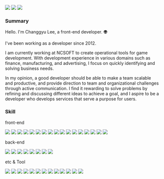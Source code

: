 <p>
  <a href="https://www.linkedin.com/in/%EC%B0%BD%EA%B7%9C-%EC%9D%B4-717245123/" target="_blank"><img src="https://img.shields.io/badge/ChanggyuLEE-0A66C2?style=flat-square&logo=Linkedin&logoColor=white"/></a>
  <a href="mailto:ziziana0507@gmail.com" target="_blank"><img src="https://img.shields.io/badge/ziziana0507@gmail.com-EA4335?style=flat-square&logo=Gmail&logoColor=white"/></a>
  <a href="https://arusantimo.github.io" target="_blank"><img src="https://img.shields.io/badge/Blog-DD0B78?style=flat-square&logo=GitHub%20Sponsors&logoColor=white"/></a>    
</p>


### Summary

Hello. I'm Changgyu Lee, a front-end developer. 👽

I've been working as a developer since 2012. 

I am currently working at NCSOFT to create operational tools for game development.
With development experience in various domains such as finance, manufacturing, and advertising, I focus on quickly identifying and solving business needs.

In my opinion, a good developer should be able to make a team scalable and productive, and provide direction to team and organizational challenges through active communication.
I find it rewarding to solve problems by refining and discussing different ideas to achieve a goal, and I aspire to be a developer who develops services that serve a purpose for users.




### Skill
<p>
  front-end
</p>
<p>
  <img src="https://img.shields.io/badge/typescript-4695EB?style=flat-square&logo=typescript&logoColor=white"/>
  <img src="https://img.shields.io/badge/react-61DAFB?style=flat-square&logo=React&logoColor=black"/>
  <img src="https://img.shields.io/badge/reactNative-61DAFB?style=flat-square&logo=React&logoColor=black"/>
  <img src="https://img.shields.io/badge/vuejs-3DDC84?style=flat-square&logo=vuedotjs&logoColor=white"/>
  <img src="https://img.shields.io/badge/nextjs-000000?style=flat-square&logo=nextdotjs&logoColor=white"/>
  <img src="https://img.shields.io/badge/tailwindcss-06B6D4?style=flat-square&logo=tailwindcss&logoColor=white"/>
  <img src="https://img.shields.io/badge/tanstackQuery-FF4154?style=flat-square&logo=reactquery&logoColor=white"/>
  <img src="https://img.shields.io/badge/zod-3E67B1?style=flat-square&logo=zod&logoColor=white"/>
  <img src="https://img.shields.io/badge/shadchui-000000?style=flat-square&logo=shadcnui&logoColor=white"/>
  <img src="https://img.shields.io/badge/recoil-3578E5?style=flat-square&logo=recoil&logoColor=white"/>
  <img src="https://img.shields.io/badge/zustand-4a2d17?style=flat-square&logo=&logoColor=white"/>
  <img src="https://img.shields.io/badge/mobx-FF9955?style=flat-square&logo=mobx&logoColor=white"/>
  <img src="https://img.shields.io/badge/mobxStateTree-FF7102?style=flat-square&logo=mobxstatetree&logoColor=white"/>
  <img src="https://img.shields.io/badge/redux-764ABC?style=flat-square&logo=redux&logoColor=white"/>
  <img src="https://img.shields.io/badge/reduxSaga-999999?style=flat-square&logo=reduxsaga&logoColor=white"/>
  <img src="https://img.shields.io/badge/webgl-990000?style=flat-square&logo=webgl&logoColor=white"/>
  <img src="https://img.shields.io/badge/d3-F9A03C?style=flat-square&logo=d3dotjs&logoColor=white"/>
</p>

<p>
  back-end
</p>
<p>
  <img src="https://img.shields.io/badge/python-3776AB?style=flat-square&logo=python&logoColor=white"/>
  <img src="https://img.shields.io/badge/nodejs-5FA04E?style=flat-square&logo=nodedotjs&logoColor=black"/>
  <img src="https://img.shields.io/badge/nestjs-E0234E?style=flat-square&logo=nestjs&logoColor=black"/>
  <img src="https://img.shields.io/badge/fastapi-009688?style=flat-square&logo=fastapi&logoColor=white"/>
  <img src="https://img.shields.io/badge/mongodb-47A248?style=flat-square&logo=mongodb&logoColor=white"/>
  <img src="https://img.shields.io/badge/postgresql-4169E1?style=flat-square&logo=postgresql&logoColor=white"/>
  <img src="https://img.shields.io/badge/prisma-2D3748?style=flat-square&logo=prisma&logoColor=white"/>
  <img src="https://img.shields.io/badge/graphql-E10098?style=flat-square&logo=graphql&logoColor=white"/>
</p>

<p>
  etc & Tool
</p>

<p>
  <img src="https://img.shields.io/badge/linux-FCC624?style=flat-square&logo=linux&logoColor=white"/>
  <img src="https://img.shields.io/badge/git-F05032?style=flat-square&logo=git&logoColor=black"/>
  <img src="https://img.shields.io/badge/docker-2496ED?style=flat-square&logo=docker&logoColor=black"/>
  <img src="https://img.shields.io/badge/nginx-009639?style=flat-square&logo=nginx&logoColor=white"/>
  <img src="https://img.shields.io/badge/sentry-362D59?style=flat-square&logo=sentry&logoColor=white"/>
  <img src="https://img.shields.io/badge/jenkins-D24939?style=flat-square&logo=jenkins&logoColor=white"/>
  <img src="https://img.shields.io/badge/prisma-2D3748?style=flat-square&logo=prisma&logoColor=white"/>
  <img src="https://img.shields.io/badge/vite-646CFF?style=flat-square&logo=vite&logoColor=white"/>
  <img src="https://img.shields.io/badge/webpack-8DD6F9?style=flat-square&logo=webpack&logoColor=white"/>
  <img src="https://img.shields.io/badge/turborepo-EF4444?style=flat-square&logo=turborepo&logoColor=white"/>
  <img src="https://img.shields.io/badge/vitest-6E9F18?style=flat-square&logo=vitest&logoColor=white"/>
  <img src="https://img.shields.io/badge/playwright-0f6b28?style=flat-square&logo=playwright&logoColor=white"/>
  <img src="https://img.shields.io/badge/langchain-1C3C3C?style=flat-square&logo=langchain&logoColor=white"/>
</p>

